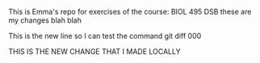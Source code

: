 This is Emma's repo for exercises of the course: BIOL 495 DSB
these are my changes
blah blah

This is the new line so I can test the command git diff
000

THIS IS THE NEW CHANGE THAT I MADE LOCALLY
